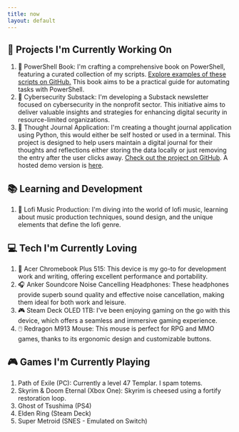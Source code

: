 ```yaml
---
title: now
layout: default
---
```

## 🚀 Projects I'm Currently Working On

1. 📘 PowerShell Book: I'm crafting a comprehensive book on PowerShell, featuring a curated collection of my scripts. <a href="https://github.com/TomAustin94/PowerShellScripts">Explore examples of these scripts on GitHub.</a> This book aims to be a practical guide for automating tasks with PowerShell.
2. 🔐 Cybersecurity Substack: I'm developing a Substack newsletter focused on cybersecurity in the nonprofit sector. This initiative aims to deliver valuable insights and strategies for enhancing digital security in resource-limited organizations.
3. 📝 Thought Journal Application: I'm creating a thought journal application using Python, this would either be self hosted or used in a terminal. This project is designed to help users maintain a digital journal for their thoughts and reflections either storing the data locally or just removing the entry after the user clicks away. <a href="https://github.com/TomAustin94/Thought-Journal">Check out the project on GitHub</a>. A hosted demo version is <a href="https://thought-journal.vercel.app/">here</a>.
## 📚 Learning and Development

1. 🎵 Lofi Music Production: I'm diving into the world of lofi music, learning about music production techniques, sound design, and the unique elements that define the lofi genre.

## 💻 Tech I'm Currently Loving

1. 💼 Acer Chromebook Plus 515: This device is my go-to for development work and writing, offering excellent performance and portability.
2. 🎧 Anker Soundcore Noise Cancelling Headphones: These headphones provide superb sound quality and effective noise cancellation, making them ideal for both work and leisure.
3. 🎮 Steam Deck OLED 1TB: I've been enjoying gaming on the go with this device, which offers a seamless and immersive gaming experience.
4. 🖱️ Redragon M913 Mouse: This mouse is perfect for RPG and MMO games, thanks to its ergonomic design and customizable buttons.

## 🎮 Games I'm Currently Playing

1. Path of Exile (PC): Currently a level 47 Templar. I spam totems.
2. Skyrim & Doom Eternal (Xbox One): Skyrim is cheesed using a fortify restoration loop.
3. Ghost of Tsushima (PS4)
4. Elden Ring (Steam Deck)
5. Super Metroid (SNES - Emulated on Switch)


